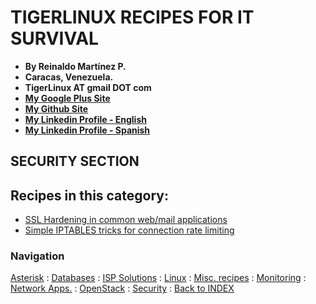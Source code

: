 # TIGERLINUX RECIPES FOR IT SURVIVAL

- **By Reinaldo Martínez P.**
- **Caracas, Venezuela.**
- **TigerLinux AT gmail DOT com**
- **[My Google Plus Site](https://plus.google.com/+ReinaldoMartinez)**
- **[My Github Site](https://github.com/tigerlinux)**
- **[My Linkedin Profile - English](https://ve.linkedin.com/in/tigerlinux/en)**
- **[My Linkedin Profile - Spanish](https://ve.linkedin.com/in/tigerlinux/es)**

## SECURITY SECTION


## Recipes in this category:

- [SSL Hardening in common web/mail applications](https://github.com/tigerlinux/tigerlinux-extra-recipes/tree/master/recipes/security/SSL-Hardening)
- [Simple IPTABLES tricks for connection rate limiting](https://github.com/tigerlinux/tigerlinux-extra-recipes/tree/master/recipes/security/iptables-conn-control)


### Navigation

[Asterisk](/recipes/asterisk) : [Databases](/recipes/databases) : [ISP Solutions](/recipes/ispapps) : [Linux](/recipes/linux) : [Misc. recipes](/recipes/misc) : [Monitoring](/recipes/monitoring) : [Network Apps.](/recipes/networkapps) : [OpenStack](/recipes/openstack) : [Security](/recipes/security) : [Back to INDEX](/)
